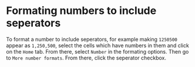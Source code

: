 # Formating numbers to include seperators

To format a number to include seperators, for example making `1250500` appear as `1,250,500`, select the cells which have numbers in them and click on the `Home` tab. From there, select `Number` in the formating options. Then go to `More number formats`. From there, click the seperator checkbox.